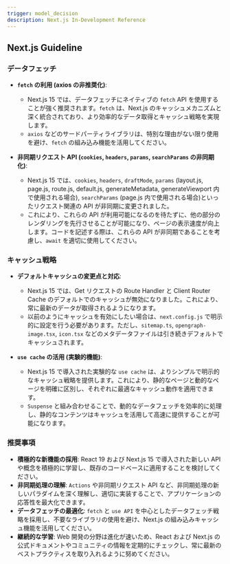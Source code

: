 ```yaml
---
trigger: model_decision
description: Next.js In-Development Reference
---
```


## Next.js Guideline

### データフェッチ

- **`fetch` の利用 (axios の非推奨化)**:

  - Next.js 15 では、データフェッチにネイティブの `fetch` API を使用することが強く推奨されます。`fetch` は、Next.js のキャッシュメカニズムと深く統合されており、より効率的なデータ取得とキャッシュ戦略を実現します。
  - `axios` などのサードパーティライブラリは、特別な理由がない限り使用を避け、`fetch` の組み込み機能を活用してください。

- **非同期リクエスト API (`cookies`, `headers`, `params`, `searchParams` の非同期化)**:
  - Next.js 15 では、`cookies`, `headers`, `draftMode`, `params` (layout.js, page.js, route.js, default.js, generateMetadata, generateViewport 内で使用される場合), `searchParams` (page.js 内で使用される場合)といったリクエスト関連の API が非同期に変更されました。
  - これにより、これらの API が利用可能になるのを待たずに、他の部分のレンダリングを先行させることが可能になり、ページの表示速度が向上します。コードを記述する際は、これらの API が非同期であることを考慮し、`await` を適切に使用してください。

### キャッシュ戦略

- **デフォルトキャッシュの変更点と対応**:

  - Next.js 15 では、Get リクエストの Route Handler と Client Router Cache のデフォルトでのキャッシュが無効になりました。これにより、常に最新のデータが取得されるようになります。
  - 以前のようにキャッシュを有効にしたい場合は、`next.config.js` で明示的に設定を行う必要があります。ただし、`sitemap.ts`, `opengraph-image.tsx`, `icon.tsx` などのメタデータファイルは引き続きデフォルトでキャッシュされます。

- **`use cache` の活用 (実験的機能)**:
  - Next.js 15 で導入された実験的な `use cache` は、よりシンプルで明示的なキャッシュ戦略を提供します。これにより、静的なページと動的なページを明確に区別し、それぞれに最適なキャッシュ動作を適用できます。
  - `Suspense` と組み合わせることで、動的なデータフェッチを効率的に処理し、静的なコンテンツはキャッシュを活用して高速に提供することが可能になります。

### 推奨事項

- **積極的な新機能の採用**: React 19 および Next.js 15 で導入された新しい API や概念を積極的に学習し、既存のコードベースに適用することを検討してください。
- **非同期処理の理解**: `Actions` や非同期リクエスト API など、非同期処理の新しいパラダイムを深く理解し、適切に実装することで、アプリケーションの応答性を最大化できます。
- **データフェッチの最適化**: `fetch` と `use API` を中心としたデータフェッチ戦略を採用し、不要なライブラリの使用を避け、Next.js の組み込みキャッシュ機能を活用してください。
- **継続的な学習**: Web 開発の分野は進化が速いため、React および Next.js の公式ドキュメントやコミュニティの情報を定期的にチェックし、常に最新のベストプラクティスを取り入れるように努めてください。